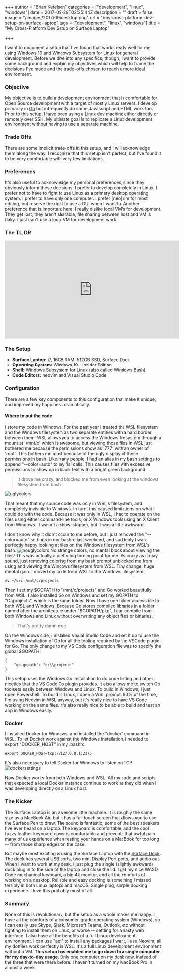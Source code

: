 +++
author = "Brian Ketelsen"
categories = ["development", "linux", "windows"]
date = 2017-09-29T02:25:44Z
description = ""
draft = false
image = "/images/2017/09/desktop.png"
url = "/my-cross-platform-dev-setup-on-surface-laptop"
tags = ["development", "linux", "windows"]
title = "My Cross-Platform Dev Setup on Surface Laptop"

+++

I want to document a setup that I've found that works really well for me using Windows 10 and [Windows Subsystem for Linux](https://blogs.msdn.microsoft.com/wsl/2016/04/22/windows-subsystem-for-linux-overview/) for general development.  Before we dive into any specifics, though, I want to provide some background and explain my objectives which will help to frame the decisions I've made and the trade-offs chosen to reach a more ideal environment.

### Objective
My objective is to build a development environment that is comfortable for Open Source development with a target of mostly Linux servers.  I develop primarily in [Go](https://golang.org) but infrequently do some Javascript and HTML work too.  Prior to this setup, I have been using a Linux dev machine either directly or remotely over SSH.  My ultimate goal is to replicate a Linux development environment without having to use a separate machine.   

### Trade Offs
There are some implicit trade-offs in this setup, and I will acknowledge them along the way.  I recognize that this setup isn't perfect, but I've found it to be very comfortable with very few limitations.

### Preferences
It's also useful to acknowledge my personal preferences, since they obviously inform these decisions.  I prefer to develop completely in Linux.  I prefer not to have to fight to use Linux as a primary desktop operating system.  I prefer to have only one computer.  I prefer [neo]vim for most editing, but reserve the right to use a GUI when I want to.  Another preference that is important here: I really dislike local VM's for development.  They get lost, they aren't sharable, file sharing between host and VM is flaky.  I just can't use a local VM for development work.

### The TL;DR
<iframe width="560" height="315" src="https://www.youtube.com/embed/_y2e4QaUktQ" frameborder="0" allowfullscreen="allowfullscreen"></iframe>

### The Setup
* **Surface Laptop:** i7, 16GB RAM, 512GB SSD, Surface Dock
* **Operating System:** Windows 10 - Insider Edition
* **Shell:** Windows Subsystem for Linux (also called Windows Bash)
* **Code Editors:** neovim and Visual Studio Code

### Configuration
There are a few key components to this configuration that make it unique, and improved my happiness dramatically.

#### Where to put the code
I store my code in Windows.  For the past year I treated the WSL filesystem and the Windows filesystem as two separate entities with a hard border between them.  WSL allows you to access the Windows filesystem through a mount at '/mnt/c' which is awesome, but viewing those files in WSL just bothered me because the permissions show as '777' with an owner of 'root'.  This bothers me most because of the ugly display of these permissions in bash.  Like many people, I had an alias in my bash settings to append "--color=auto" to my 'ls' calls.  This causes files with excessive permissions to show up in black text with a bright green background.  
> It drove me crazy, and blocked me from even looking at the windows filesystem from bash.  

![uglycolors](/images/2017/09/uglycolors.png)

That meant that my source code was only in WSL's filesystem, and completely invisible to Windows.   In turn, this caused limitations on what I could do with the code.  Because it was only in WSL, I had to operate on the files using either command-line tools, or X Windows tools using an X Client from Windows.  It wasn't a show-stopper, but it was a little awkward.

I don't know why it didn't occur to me before, but I just removed the "--color=auto" settings in my .bashrc last weekend, and suddenly I was perfectly happy looking at files on the Windows filesystem from WSL's bash. ![nouglycolors](/content/images/2017/09/nouglycolors.png)  No strange colors, no mental block about viewing the files!  This was actually a pretty big turning point for me.  As crazy as it may sound, just removing coloring from my bash prompt unblocked me from using and viewing the Windows filesystem from WSL.  Tiny change, huge mental gain.  I moved my code from WSL to the Windows filesystem:
```
mv ~/src /mnt/c/projects
```
Then I set my $GOPATH to "/mnt/c/projects" and Go worked beautifully from WSL.  I also installed Go on Windows and set my GOPATH to "C:\projects", which is the same folder.  Now I have one folder accessible to both WSL and Windows. Because Go stores compiled libraries in a folder named after the architecture under "$GOPATH/pkg", I can compile from both Windows and Linux without overwriting any object files or binaries.  
> That's pretty damn nice.

On the Windows side, I installed Visual Studio Code and set it up to use the Windows installation of Go for all the tooling required by the VSCode plugin for Go.   The only change to my VS Code configuration file was to specify the global $GOPATH:
```
{
    "go.gopath": "c:\\projects"
}
```
This setup uses the Windows Go installation to do code linting and other niceties that the VS Code Go plugin provides.  It also allows me to switch Go toolsets easily between Windows and Linux.  To build in Windows, I just open Powershell.  To build in Linux, I open a WSL prompt.   90% of the time, I'm using Neovim in WSL anyway, but it's really nice to have VS Code working on the same files.  It's also really nice to be able to build and test an app in Windows easily.

### Docker
I installed Docker for Windows, and installed the "docker" command in WSL.  To let Docker work against the Windows installation, I needed to export "DOCKER_HOST" in my .bashrc
```
export DOCKER_HOST=tcp://127.0.0.1:2375
```
It's also necessary to tell Docker for Windows to listen on TCP:
![dockersettings](/images/2017/09/dockersettings.png)

Now Docker works from both Windows and WSL.  All my code and scripts that expected a local Docker instance continue to work as they did when I was developing directly on a Linux host.

### The Kicker
The Surface Laptop is an awesome little machine.  It is roughly the same size as a MacBook Air, but it has a full touch screen that allows you to use the Surface Pen to draw.  The sound is fantastic; some of the best speakers I've ever heard on a laptop.  The keyboard is comfortable, and the cool fuzzy leather keyboard cover is comfortable and prevents that awful pain many of us experience when resting your hands on a MacBook for too long -- from those sharp edges on the case.

But maybe most exciting is using the Surface Laptop with the [Surface Dock](https://www.microsoft.com/en-us/store/d/microsoft-surface-dock/8qrh2npz0s0p/hpr1?OCID=AID620866_SEM_WcsVqgAABYJtT8Nn%3a20170929022339%3as).  The dock has several USB ports, two mini Display Port ports, and audio out.  When I want to work at my desk, I just plug the single (slightly awkward) dock plug in to the side of the laptop and close the lid.  I get my nice WASD Code mechanical keyboard, a big 4k monitor, and all the comforts of working on a desktop.  Reliable and easy docking is something I missed terribly in both Linux laptops and macOS.  Single plug, simple docking experience.  I love this probably most of all.

### Summary
None of this is revolutionary, but the setup as a whole makes me happy.  I have all the comforts of a consumer-grade operating system (Windows), so I can easily use Skype, Slack, Microsoft Teams, Outlook, etc without fighting to install them on Linux, or worse -- settling for a nasty web interface. 
I also have all the benefits of a full Linux development environment.  I can use "apt" to install any packages I want, I use Neovim, all my dotfiles work perfectly in WSL.  It's a full Linux development environment without a VM.
**This setup has enabled me to go down to a single computer for my day-to-day usage.**  Only one computer on my desk now, instead of the three that were there before.   I haven't turned on my MacBook Pro in almost a week. 